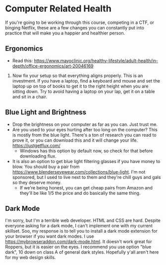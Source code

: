 # Computer Related Health
If you're going to be working through this course, competing in a CTF, or binging Netflix, these are a few changes you can constantly put into practice that will make you a happier and healthier person.

## Ergonomics
* Read this: <https://www.mayoclinic.org/healthy-lifestyle/adult-health/in-depth/office-ergonomics/art-20046169>
1. Now fix your setup so that everything aligns properly. This is an investment. If you have a laptop, find a keyboard and mouse and set the laptop up on top of books to get it to the right height when you are sitting down. Try to avoid having a laptop on your lap, get it on a table and sit in a chair. 

## Blue Light and Brightness
* Drop the brightness on your computer as far as you can. Just trust me.
* Are you used to your eyes hurting after too long on the computer? This is mostly from the blue light. There's a ton of research you can read to prove it, or you can download this and it will change your life. <https://justgetflux.com/>
   * Windows has this option by default now, so check for that before downloading flux.
* It is also an option to get blue light filtering glasses if you have money to blow. You should buy a pair from <https://www.blenderseyewear.com/collections/blue-light>. I'm not sponsored, but I used to live next to them and they're chill guys and gals so they deserve money. 
   * If we're being honest, you can get cheap pairs from Amazon and they'll be like 1/5 the price and do basically the same thing. 

## Dark Mode
I'm sorry, but I'm a terrible web developer. HTML and CSS are hard. Despite everyone asking for a dark mode, I can't implement one with my current skillset. Soo, my response is to tell you to install a dark mode extension for your browser if you want dark modes. I use <https://mybrowseraddon.com/dark-mode.html>. It doesn't work great for Roppers, but it is easier on the eyes. I recommend you use option "blue dark", 10 down on class A of general dark styles. Hopefully y'all aren't here for my web design skills. 
